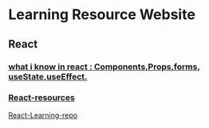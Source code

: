 # Learning Resource Website
## React
### [what i know in react : Components,Props,forms, useState,useEffect.](react-learning-docs/what-i-know-in-react.md)

### [React-resources](react-learning-docs/react-resources.md)

[React-Learning-repo](https://github.com/BandlaR2/React-Learning-repo)
